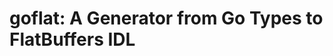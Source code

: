 goflat: A Generator from Go Types to FlatBuffers IDL
====================================================